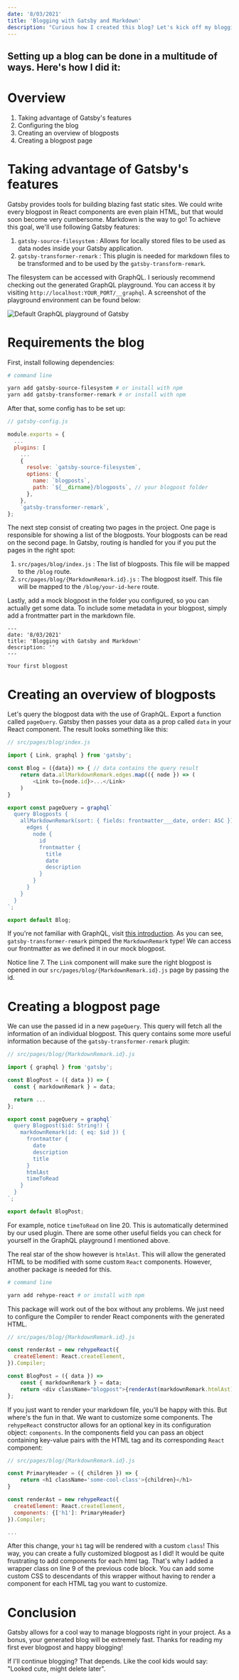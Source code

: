 ```yaml
---
date: '8/03/2021'
title: 'Blogging with Gatsby and Markdown'
description: "Curious how I created this blog? Let's kick off my blogging career with explaining how I did it."
---
```


## Setting up a blog can be done in a multitude of ways. Here's how I did it:

# Overview

1. Taking advantage of Gatsby's features
2. Configuring the blog
3. Creating an overview of blogposts
4. Creating a blogpost page

# Taking advantage of Gatsby's features

Gatsby provides tools for building blazing fast static sites. We could write every blogpost in React components are even plain HTML, but that would soon become very cumbersome. Markdown is the way to go! To achieve this goal, we'll use following Gatsby features:

1. `gatsby-source-filesystem` : Allows for locally stored files to be used as data nodes inside your Gatsby application.
2. `gatsby-transformer-remark` : This plugin is needed for markdown files to be transformed and to be used by the `gatsby-transform-remark`.

The filesystem can be accessed with GraphQL. I seriously recommend checking out the generated GraphQL playground. You can access it by visiting `http://localhost:YOUR_PORT/__graphql`. A screenshot of the playground environment can be found below:

![Default GraphQL playground of Gatsby](https://res.cloudinary.com/dz7llxvvv/image/upload/v1615244196/blog/Schermafbeelding_2021-03-08_om_23.56.14_icxyfi.png)

# Requirements the blog

First, install following dependencies:

```sh
# command line

yarn add gatsby-source-filesystem # or install with npm
yarn add gatsby-transformer-remark # or install with npm
```

After that, some config has to be set up:

```js
// gatsby-config.js

module.exports = {
  ...
  plugins: [
    ...
    {
      resolve: `gatsby-source-filesystem`,
      options: {
        name: `blogposts`,
        path: `${__dirname}/blogposts`, // your blogpost folder
      },
    },
    `gatsby-transformer-remark`,
};
```

The next step consist of creating two pages in the project. One page is responsible for showing a list of the blogposts. Your blogposts can be read on the second page. In Gatsby, routing is handled for you if you put the pages in the right spot:

1. `src/pages/blog/index.js` : The list of blogposts. This file will be mapped to the `/blog` route.
2. `src/pages/blog/{MarkdownRemark.id}.js` : The blogpost itself. This file will be mapped to the `/blog/your-id-here` route.

Lastly, add a mock blogpost in the folder you configured, so you can actually get some data. To include some metadata in your blogpost, simply add a frontmatter part in the markdown file.

```
---
date: '8/03/2021'
title: 'Blogging with Gatsby and Markdown'
description: ''
---

Your first blogpost
```

# Creating an overview of blogposts

Let's query the blogpost data with the use of GraphQL. Export a function called `pageQuery`. Gatsby then passes your data as a prop called `data` in your React component. The result looks something like this:

```js
// src/pages/blog/index.js

import { Link, graphql } from 'gatsby';

const Blog = ({data}) => { // data contains the query result
    return data.allMarkdownRemark.edges.map(({ node }) => (
        <Link to={node.id}>...</Link>
    )
}

export const pageQuery = graphql`
  query Blogposts {
    allMarkdownRemark(sort: { fields: frontmatter___date, order: ASC }) {
      edges {
        node {
          id
          frontmatter {
            title
            date
            description
          }
        }
      }
    }
  }
`;

export default Blog;
```

If you're not familiar with GraphQL, visit [this introduction](https://graphql.org/learn/). As you can see, `gatsby-transformer-remark` pimped the `MarkdownRemark` type! We can access our frontmatter as we defined it in our mock blogpost.

Notice line 7. The `Link` component will make sure the right blogpost is opened in our `src/pages/blog/{MarkdownRemark.id}.js` page by passing the id.

# Creating a blogpost page

We can use the passed id in a new `pageQuery`. This query will fetch all the information of an individual blogpost. This query contains some more useful information because of the `gatsby-transformer-remark` plugin:

```js
// src/pages/blog/{MarkdownRemark.id}.js

import { graphql } from 'gatsby';

const BlogPost = ({ data }) => {
  const { markdownRemark } = data;

  return ...
};

export const pageQuery = graphql`
  query Blogpost($id: String!) {
    markdownRemark(id: { eq: $id }) {
      frontmatter {
        date
        description
        title
      }
      htmlAst
      timeToRead
    }
  }
`;

export default BlogPost;
```

For example, notice `timeToRead` on line 20. This is automatically determined by our used plugin. There are some other useful fields you can check for yourself in the GraphQL playground I mentioned above.

The real star of the show however is `htmlAst`. This will allow the generated HTML to be modified with some custom `React` components. However, another package is needed for this.

```sh
# command line

yarn add rehype-react # or install with npm
```

This package will work out of the box without any problems. We just need to configure the Compiler to render React components with the generated HTML.

```js
// src/pages/blog/{MarkdownRemark.id}.js

const renderAst = new rehypeReact({
  createElement: React.createElement,
}).Compiler;

const BlogPost = ({ data }) =>
    const { markdownRemark } = data;
    return <div className="blogpost">{renderAst(markdownRemark.htmlAst)}</div>;
};
```

If you just want to render your markdown file, you'll be happy with this. But where's the fun in that. We want to customize some components. The `rehypeReact` constructor allows for an optional key in its configuration object: `components`. In the components field you can pass an object containing key-value pairs with the HTML tag and its corresponding `React` component:

```js
// src/pages/blog/{MarkdownRemark.id}.js

const PrimaryHeader = ({ children }) => {
    return <h1 className='some-cool-class'>{children}</h1>
}

const renderAst = new rehypeReact({
  createElement: React.createElement,
  components: {['h1']: PrimaryHeader}
}).Compiler;

...
```

After this change, your `h1` tag will be rendered with a custom `class`! This way, you can create a fully customized blogpost as I did! It would be quite frustrating to add components for each html tag. That's why I added a wrapper class on line 9 of the previous code block. You can add some custom CSS to descendants of this wrapper without having to render a component for each HTML tag you want to customize.

# Conclusion

Gatsby allows for a cool way to manage blogposts right in your project. As a bonus, your generated blog will be extremely fast. Thanks for reading my first ever blogpost and happy blogging!

If I'll continue blogging? That depends. Like the cool kids would say: "Looked cute, might delete later".
